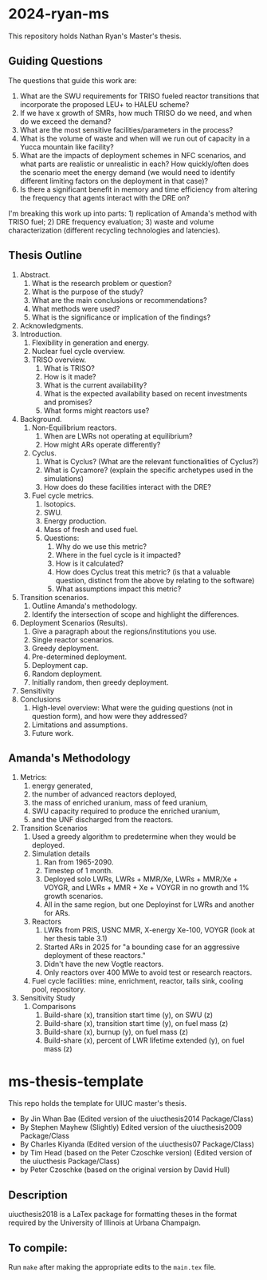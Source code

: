 # 2024-ryan-ms
This repository holds Nathan Ryan's Master's thesis.

## Guiding Questions
The questions that guide this work are:
1. What are the SWU requirements for TRISO fueled reactor transitions that incorporate the proposed LEU+ to HALEU scheme?
2. If we have x growth of SMRs, how much TRISO do we need, and when do we exceed the demand?
3. What are the most sensitive facilities/parameters in the process?
4. What is the volume of waste and when will we run out of capacity in a Yucca mountain like facility?
5. What are the impacts of deployment schemes in NFC scenarios, and what parts are realistic or unrealistic in each? How quickly/often does the scenario meet the energy demand (we would need to identify different limiting factors on the deployment in that case)?
6. Is there a significant benefit in memory and time efficiency from altering the frequency that agents interact with the DRE on?

I'm breaking this work up into parts: 1) replication of Amanda's method with
TRISO fuel; 2) DRE frequency evaluation; 3) waste and volume characterization
(different recycling technologies and latencies).

## Thesis Outline
1. Abstract.
   1. What is the research problem or question?
   2. What is the purpose of the study?
   3. What are the main conclusions or recommendations?
   4. What methods were used?
   5. What is the significance or implication of the findings?
2. Acknowledgments.
3. Introduction.
   1. Flexibility in generation and energy.
   2. Nuclear fuel cycle overview.
   3. TRISO overview.
      1. What is TRISO?
      2. How is it made?
      3. What is the current availability?
      4. What is the expected availability based on recent investments and promises?
      5. What forms might reactors use?
4. Background.
   1. Non-Equilibrium reactors.
      1. When are LWRs not operating at equilibrium?
      2. How might ARs operate differently?
   2. Cyclus.
      1. What is Cyclus? (What are the relevant functionalities of Cyclus?)
      2. What is Cycamore? (explain the specific archetypes used in the simulations)
      3. How does do these facilities interact with the DRE?
   3. Fuel cycle metrics.
      1. Isotopics.
      2. SWU.
      3. Energy production.
      4. Mass of fresh and used fuel.
      5. Questions:
         1. Why do we use this metric?
         2. Where in the fuel cycle is it impacted?
         3. How is it calculated?
         4. How does Cyclus treat this metric? (is that a valuable question, distinct from the above by relating to the software)
         5. What assumptions impact this metric?
5. Transition scenarios.
      1. Outline Amanda's methodology.
      2. Identify the intersection of scope and highlight the differences.
6. Deployment Scenarios (Results).
   1. Give a paragraph about the regions/institutions you use.
   2. Single reactor scenarios.
   3. Greedy deployment.
   4. Pre-determined deployment.
   5. Deployment cap.
   6. Random deployment.
   7. Initially random, then greedy deployment.
7. Sensitivity
8. Conclusions
   1. High-level overview: What were the guiding questions (not in question form), and how were they addressed?
   2. Limitations and assumptions.
   3. Future work.

## Amanda's Methodology
1. Metrics:
   1. energy generated,
   2. the number of advanced reactors deployed,
   3. the mass of enriched uranium, mass of feed uranium,
   4. SWU capacity required to produce the enriched uranium,
   5. and the UNF discharged from the reactors.
2. Transition Scenarios
   1. Used a greedy algorithm to predetermine when they would be deployed.
   2. Simulation details
      1. Ran from 1965-2090.
      2. Timestep of 1 month.
      3. Deployed solo LWRs, LWRs + MMR/Xe, LWRs + MMR/Xe + VOYGR, and  LWRs + MMR + Xe + VOYGR in no growth and 1% growth scenarios.
      4. All in the same region, but one Deployinst for LWRs and another for ARs.
   3. Reactors
      1. LWRs from PRIS, USNC MMR, X-energy Xe-100, VOYGR (look at her thesis table 3.1)
      2. Started ARs in 2025 for "a bounding case for an aggressive deployment of these reactors."
      3. Didn't have the new Vogtle reactors.
      4. Only reactors over 400 MWe to avoid test or research reactors.
   4. Fuel cycle facilities: mine, enrichment, reactor, tails sink, cooling pool, repository.
3. Sensitivity Study
   1. Comparisons
      1. Build-share (x), transition start time (y), on SWU (z)
      2. Build-share (x), transition start time (y), on fuel mass (z)
      3. Build-share (x), burnup (y), on fuel mass (z)
      4. Build-share (x), percent of LWR lifetime extended (y), on fuel mass (z)

# ms-thesis-template
This repo holds the template for UIUC master's thesis.

- By Jin Whan Bae (Edited version of the uiucthesis2014 Package/Class)
- By Stephen Mayhew (Slightly) Edited version of the uiucthesis2009 Package/Class
- By Charles Kiyanda (Edited version of the uiucthesis07 Package/Class)
- by Tim Head (based on the Peter Czoschke version) (Edited version of the uiucthesis Package/Class)
- by Peter Czoschke (based on the original version by David Hull)

## Description
uiucthesis2018 is a LaTex package for formatting theses in the format required by the University of Illinois at Urbana Champaign.

## To compile:
Run `make` after making the appropriate edits to the `main.tex` file.